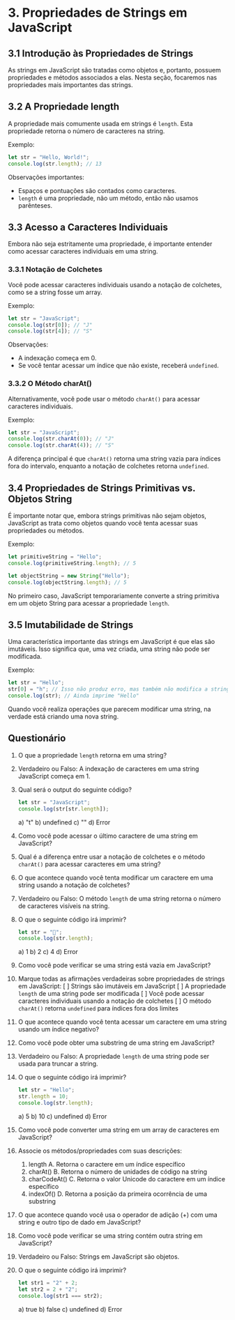 # 3. Propriedades de Strings em JavaScript

## 3.1 Introdução às Propriedades de Strings

As strings em JavaScript são tratadas como objetos e, portanto, possuem propriedades e métodos associados a elas. Nesta seção, focaremos nas propriedades mais importantes das strings.

## 3.2 A Propriedade length

A propriedade mais comumente usada em strings é `length`. Esta propriedade retorna o número de caracteres na string.

Exemplo:
```javascript
let str = "Hello, World!";
console.log(str.length); // 13
```

Observações importantes:
- Espaços e pontuações são contados como caracteres.
- `length` é uma propriedade, não um método, então não usamos parênteses.

## 3.3 Acesso a Caracteres Individuais

Embora não seja estritamente uma propriedade, é importante entender como acessar caracteres individuais em uma string.

### 3.3.1 Notação de Colchetes

Você pode acessar caracteres individuais usando a notação de colchetes, como se a string fosse um array.

Exemplo:
```javascript
let str = "JavaScript";
console.log(str[0]); // "J"
console.log(str[4]); // "S"
```

Observações:
- A indexação começa em 0.
- Se você tentar acessar um índice que não existe, receberá `undefined`.

### 3.3.2 O Método charAt()

Alternativamente, você pode usar o método `charAt()` para acessar caracteres individuais.

Exemplo:
```javascript
let str = "JavaScript";
console.log(str.charAt(0)); // "J"
console.log(str.charAt(4)); // "S"
```

A diferença principal é que `charAt()` retorna uma string vazia para índices fora do intervalo, enquanto a notação de colchetes retorna `undefined`.

## 3.4 Propriedades de Strings Primitivas vs. Objetos String

É importante notar que, embora strings primitivas não sejam objetos, JavaScript as trata como objetos quando você tenta acessar suas propriedades ou métodos.

Exemplo:
```javascript
let primitiveString = "Hello";
console.log(primitiveString.length); // 5

let objectString = new String("Hello");
console.log(objectString.length); // 5
```

No primeiro caso, JavaScript temporariamente converte a string primitiva em um objeto String para acessar a propriedade `length`.

## 3.5 Imutabilidade de Strings

Uma característica importante das strings em JavaScript é que elas são imutáveis. Isso significa que, uma vez criada, uma string não pode ser modificada.

Exemplo:
```javascript
let str = "Hello";
str[0] = "h"; // Isso não produz erro, mas também não modifica a string
console.log(str); // Ainda imprime "Hello"
```

Quando você realiza operações que parecem modificar uma string, na verdade está criando uma nova string.

## Questionário

1. O que a propriedade `length` retorna em uma string?

2. Verdadeiro ou Falso: A indexação de caracteres em uma string JavaScript começa em 1.

3. Qual será o output do seguinte código?
   ```javascript
   let str = "JavaScript";
   console.log(str[str.length]);
   ```
   a) "t"
   b) undefined
   c) ""
   d) Error

4. Como você pode acessar o último caractere de uma string em JavaScript?

5. Qual é a diferença entre usar a notação de colchetes e o método `charAt()` para acessar caracteres em uma string?

6. O que acontece quando você tenta modificar um caractere em uma string usando a notação de colchetes?

7. Verdadeiro ou Falso: O método `length` de uma string retorna o número de caracteres visíveis na string.

8. O que o seguinte código irá imprimir?
   ```javascript
   let str = "🚀";
   console.log(str.length);
   ```
   a) 1
   b) 2
   c) 4
   d) Error

9. Como você pode verificar se uma string está vazia em JavaScript?

10. Marque todas as afirmações verdadeiras sobre propriedades de strings em JavaScript:
    [ ] Strings são imutáveis em JavaScript
    [ ] A propriedade `length` de uma string pode ser modificada
    [ ] Você pode acessar caracteres individuais usando a notação de colchetes
    [ ] O método `charAt()` retorna `undefined` para índices fora dos limites

11. O que acontece quando você tenta acessar um caractere em uma string usando um índice negativo?

12. Como você pode obter uma substring de uma string em JavaScript?

13. Verdadeiro ou Falso: A propriedade `length` de uma string pode ser usada para truncar a string.

14. O que o seguinte código irá imprimir?
    ```javascript
    let str = "Hello";
    str.length = 10;
    console.log(str.length);
    ```
    a) 5
    b) 10
    c) undefined
    d) Error

15. Como você pode converter uma string em um array de caracteres em JavaScript?

16. Associe os métodos/propriedades com suas descrições:
    1. length         A. Retorna o caractere em um índice específico
    2. charAt()       B. Retorna o número de unidades de código na string
    3. charCodeAt()   C. Retorna o valor Unicode do caractere em um índice específico
    4. indexOf()      D. Retorna a posição da primeira ocorrência de uma substring

17. O que acontece quando você usa o operador de adição (+) com uma string e outro tipo de dado em JavaScript?

18. Como você pode verificar se uma string contém outra string em JavaScript?

19. Verdadeiro ou Falso: Strings em JavaScript são objetos.

20. O que o seguinte código irá imprimir?
    ```javascript
    let str1 = "2" + 2;
    let str2 = 2 + "2";
    console.log(str1 === str2);
    ```
    a) true
    b) false
    c) undefined
    d) Error